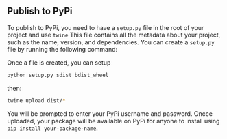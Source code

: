 ## Publish to PyPi

To publish to PyPi, you need to have a `setup.py` file in the root of your project and use `twine` This file contains all the metadata about your project, such as the name, version, and dependencies. You can create a `setup.py` file by running the following command:

Once a file is created, you can setup

```bash
python setup.py sdist bdist_wheel
```

then:
```bash
twine upload dist/*
```


You will be prompted to enter your PyPi username and password. Oncce uploaded, your package will be available on PyPi for anyone to install using `pip install your-package-name`.

